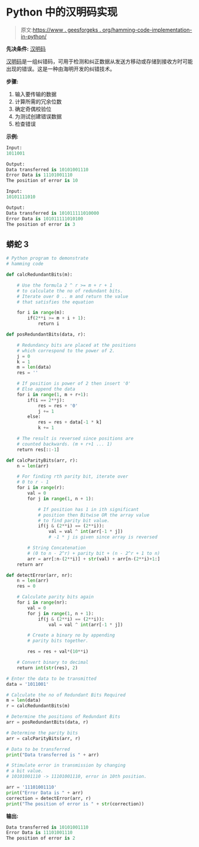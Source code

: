 # Python 中的汉明码实现

> 原文:[https://www . geesforgeks . org/hamming-code-implementation-in-python/](https://www.geeksforgeeks.org/hamming-code-implementation-in-python/)

**先决条件:** [汉明码](https://www.geeksforgeeks.org/hamming-code-in-computer-network/)

[汉明码](https://www.geeksforgeeks.org/hamming-code-in-computer-network/)是一组纠错码，可用于检测和纠正数据从发送方移动或存储到接收方时可能出现的错误。这是一种由海明开发的纠错技术。

**步骤:**

1.  输入要传输的数据
2.  计算所需的冗余位数
3.  确定奇偶校验位
4.  为测试创建错误数据
5.  检查错误

**示例:**

```py
Input: 
1011001

Output:
Data transferred is 10101001110
Error Data is 11101001110
The position of error is 10

Input:
10101111010

Output:
Data transferred is 101011111010000
Error Data is 101011111010100
The position of error is 3
```

## 蟒蛇 3

```py
# Python program to demonstrate
# hamming code

def calcRedundantBits(m):

    # Use the formula 2 ^ r >= m + r + 1
    # to calculate the no of redundant bits.
    # Iterate over 0 .. m and return the value
    # that satisfies the equation

    for i in range(m):
        if(2**i >= m + i + 1):
            return i

def posRedundantBits(data, r):

    # Redundancy bits are placed at the positions
    # which correspond to the power of 2.
    j = 0
    k = 1
    m = len(data)
    res = ''

    # If position is power of 2 then insert '0'
    # Else append the data
    for i in range(1, m + r+1):
        if(i == 2**j):
            res = res + '0'
            j += 1
        else:
            res = res + data[-1 * k]
            k += 1

    # The result is reversed since positions are
    # counted backwards. (m + r+1 ... 1)
    return res[::-1]

def calcParityBits(arr, r):
    n = len(arr)

    # For finding rth parity bit, iterate over
    # 0 to r - 1
    for i in range(r):
        val = 0
        for j in range(1, n + 1):

            # If position has 1 in ith significant
            # position then Bitwise OR the array value
            # to find parity bit value.
            if(j & (2**i) == (2**i)):
                val = val ^ int(arr[-1 * j])
                # -1 * j is given since array is reversed

        # String Concatenation
        # (0 to n - 2^r) + parity bit + (n - 2^r + 1 to n)
        arr = arr[:n-(2**i)] + str(val) + arr[n-(2**i)+1:]
    return arr

def detectError(arr, nr):
    n = len(arr)
    res = 0

    # Calculate parity bits again
    for i in range(nr):
        val = 0
        for j in range(1, n + 1):
            if(j & (2**i) == (2**i)):
                val = val ^ int(arr[-1 * j])

        # Create a binary no by appending
        # parity bits together.

        res = res + val*(10**i)

    # Convert binary to decimal
    return int(str(res), 2)

# Enter the data to be transmitted
data = '1011001'

# Calculate the no of Redundant Bits Required
m = len(data)
r = calcRedundantBits(m)

# Determine the positions of Redundant Bits
arr = posRedundantBits(data, r)

# Determine the parity bits
arr = calcParityBits(arr, r)

# Data to be transferred
print("Data transferred is " + arr) 

# Stimulate error in transmission by changing
# a bit value.
# 10101001110 -> 11101001110, error in 10th position.

arr = '11101001110'
print("Error Data is " + arr)
correction = detectError(arr, r)
print("The position of error is " + str(correction))
```

**输出:**

```py
Data transferred is 10101001110
Error Data is 11101001110
The position of error is 2
```